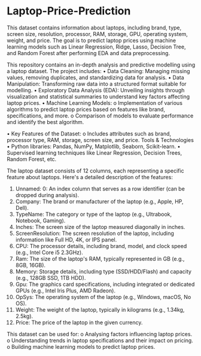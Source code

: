 # Laptop-Price-Prediction
This dataset contains information about laptops, including brand, type, screen size, resolution, processor, RAM, storage, GPU, operating system, weight, and price. The goal is to predict laptop prices using machine learning models such as Linear Regression, Ridge, Lasso, Decision Tree, and Random Forest after performing EDA and data preprocessing. 

This repository contains an in-depth analysis and predictive modelling using a laptop dataset. The project includes:
•	Data Cleaning: Managing missing values, removing duplicates, and standardizing data for analysis.
•	Data Manipulation: Transforming raw data into a structured format suitable for modelling.
•	Exploratory Data Analysis (EDA): Unveiling insights through visualization and statistical summaries to understand key factors affecting laptop prices.
•	Machine Learning Models:
o	Implementation of various algorithms to predict laptop prices based on features like brand, specifications, and more.
o	Comparison of models to evaluate performance and identify the best algorithm.

•	Key Features of the Dataset:
o	Includes attributes such as brand, processor type, RAM, storage, screen size, and price.
Tools & Technologies
•	Python libraries: Pandas, NumPy, Matplotlib, Seaborn, Scikit-learn.
•	Supervised learning techniques like Linear Regression, Decision Trees, Random Forest, etc.

The laptop dataset consists of 12 columns, each representing a specific feature about laptops. Here's a detailed description of the features:
1.	Unnamed: 0: An index column that serves as a row identifier (can be dropped during analysis).
2.	Company: The brand or manufacturer of the laptop (e.g., Apple, HP, Dell).
3.	TypeName: The category or type of the laptop (e.g., Ultrabook, Notebook, Gaming).
4.	Inches: The screen size of the laptop measured diagonally in inches.
5.	ScreenResolution: The screen resolution of the laptop, including information like Full HD, 4K, or IPS panel.
6.	CPU: The processor details, including brand, model, and clock speed (e.g., Intel Core i5 2.3GHz).
7.	Ram: The size of the laptop's RAM, typically represented in GB (e.g., 8GB, 16GB).
8.	Memory: Storage details, including type (SSD/HDD/Flash) and capacity (e.g., 128GB SSD, 1TB HDD).
9.	Gpu: The graphics card specifications, including integrated or dedicated GPUs (e.g., Intel Iris Plus, AMD Radeon).
10.	OpSys: The operating system of the laptop (e.g., Windows, macOS, No OS).
11.	Weight: The weight of the laptop, typically in kilograms (e.g., 1.34kg, 2.5kg).
12.	Price: The price of the laptop in the given currency.

This dataset can be used for:
o	Analysing factors influencing laptop prices.
o	Understanding trends in laptop specifications and their impact on pricing.
o	Building machine learning models to predict laptop prices.

